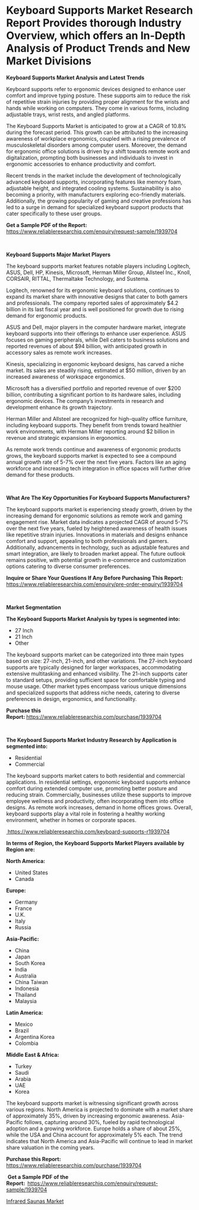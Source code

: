 <p><h1>Keyboard Supports Market Research Report Provides thorough Industry Overview, which offers an In-Depth Analysis of Product Trends and New Market Divisions</h1></p><p><strong>Keyboard Supports Market Analysis and Latest Trends</strong></p>
<p><p>Keyboard supports refer to ergonomic devices designed to enhance user comfort and improve typing posture. These supports aim to reduce the risk of repetitive strain injuries by providing proper alignment for the wrists and hands while working on computers. They come in various forms, including adjustable trays, wrist rests, and angled platforms.</p><p>The Keyboard Supports Market is anticipated to grow at a CAGR of 10.8% during the forecast period. This growth can be attributed to the increasing awareness of workplace ergonomics, coupled with a rising prevalence of musculoskeletal disorders among computer users. Moreover, the demand for ergonomic office solutions is driven by a shift towards remote work and digitalization, prompting both businesses and individuals to invest in ergonomic accessories to enhance productivity and comfort.</p><p>Recent trends in the market include the development of technologically advanced keyboard supports, incorporating features like memory foam, adjustable height, and integrated cooling systems. Sustainability is also becoming a priority, with manufacturers exploring eco-friendly materials. Additionally, the growing popularity of gaming and creative professions has led to a surge in demand for specialized keyboard support products that cater specifically to these user groups.</p></p>
<p><strong>Get a Sample PDF of the Report:&nbsp;</strong> <a href="https://www.reliableresearchiq.com/enquiry/request-sample/1939704?utm_campaign=2273&utm_medium=2&utm_source=Github&utm_content=ia&utm_term=16022025&utm_id=keyboard-supports">https://www.reliableresearchiq.com/enquiry/request-sample/1939704</a></p>
<p>&nbsp;</p>
<p><strong>Keyboard Supports Major Market Players</strong></p>
<p><p>The keyboard supports market features notable players including Logitech, ASUS, Dell, HP, Kinesis, Microsoft, Herman Miller Group, Allsteel Inc., Knoll, CORSAIR, RITTAL, Thermaltake Technology, and Sustema. </p><p>Logitech, renowned for its ergonomic keyboard solutions, continues to expand its market share with innovative designs that cater to both gamers and professionals. The company reported sales of approximately $4.2 billion in its last fiscal year and is well positioned for growth due to rising demand for ergonomic products. </p><p>ASUS and Dell, major players in the computer hardware market, integrate keyboard supports into their offerings to enhance user experience. ASUS focuses on gaming peripherals, while Dell caters to business solutions and reported revenues of about $94 billion, with anticipated growth in accessory sales as remote work increases.</p><p>Kinesis, specializing in ergonomic keyboard designs, has carved a niche market. Its sales are steadily rising, estimated at $50 million, driven by an increased awareness of workspace ergonomics. </p><p>Microsoft has a diversified portfolio and reported revenue of over $200 billion, contributing a significant portion to its hardware sales, including ergonomic devices. The company’s investments in research and development enhance its growth trajectory.</p><p>Herman Miller and Allsteel are recognized for high-quality office furniture, including keyboard supports. They benefit from trends toward healthier work environments, with Herman Miller reporting around $2 billion in revenue and strategic expansions in ergonomics.</p><p>As remote work trends continue and awareness of ergonomic products grows, the keyboard supports market is expected to see a compound annual growth rate of 5-7% over the next five years. Factors like an aging workforce and increasing tech integration in office spaces will further drive demand for these products.</p></p>
<p>&nbsp;</p>
<p><strong>What Are The Key Opportunities For Keyboard Supports Manufacturers?</strong></p>
<p><p>The keyboard supports market is experiencing steady growth, driven by the increasing demand for ergonomic solutions as remote work and gaming engagement rise. Market data indicates a projected CAGR of around 5-7% over the next five years, fueled by heightened awareness of health issues like repetitive strain injuries. Innovations in materials and designs enhance comfort and support, appealing to both professionals and gamers. Additionally, advancements in technology, such as adjustable features and smart integration, are likely to broaden market appeal. The future outlook remains positive, with potential growth in e-commerce and customization options catering to diverse consumer preferences.</p></p>
<p><strong>Inquire or Share Your Questions If Any Before Purchasing This Report:</strong> <a href="https://www.reliableresearchiq.com/enquiry/pre-order-enquiry/1939704?utm_campaign=2273&utm_medium=2&utm_source=Github&utm_content=ia&utm_term=16022025&utm_id=keyboard-supports">https://www.reliableresearchiq.com/enquiry/pre-order-enquiry/1939704</a></p>
<p>&nbsp;</p>
<p><strong>Market Segmentation</strong></p>
<p><strong>The Keyboard Supports Market Analysis by types is segmented into:</strong></p>
<p><ul><li>27 Inch</li><li>21 Inch</li><li>Other</li></ul></p>
<p><p>The keyboard supports market can be categorized into three main types based on size: 27-inch, 21-inch, and other variations. The 27-inch keyboard supports are typically designed for larger workspaces, accommodating extensive multitasking and enhanced visibility. The 21-inch supports cater to standard setups, providing sufficient space for comfortable typing and mouse usage. Other market types encompass various unique dimensions and specialized supports that address niche needs, catering to diverse preferences in design, ergonomics, and functionality.</p></p>
<p><strong>Purchase this Report:&nbsp;</strong><a href="https://www.reliableresearchiq.com/purchase/1939704?utm_campaign=2273&utm_medium=2&utm_source=Github&utm_content=ia&utm_term=16022025&utm_id=keyboard-supports">https://www.reliableresearchiq.com/purchase/1939704</a></p>
<p>&nbsp;</p>
<p><strong>The Keyboard Supports Market Industry Research by Application is segmented into:</strong></p>
<p><ul><li>Residential</li><li>Commercial</li></ul></p>
<p><p>The keyboard supports market caters to both residential and commercial applications. In residential settings, ergonomic keyboard supports enhance comfort during extended computer use, promoting better posture and reducing strain. Commercially, businesses utilize these supports to improve employee wellness and productivity, often incorporating them into office designs. As remote work increases, demand in home offices grows. Overall, keyboard supports play a vital role in fostering a healthy working environment, whether in homes or corporate spaces.</p></p>
<p><a href="https://www.reliableresearchiq.com/keyboard-supports-r1939704?utm_campaign=2273&utm_medium=2&utm_source=Github&utm_content=ia&utm_term=16022025&utm_id=keyboard-supports">&nbsp;https://www.reliableresearchiq.com/keyboard-supports-r1939704</a></p>
<p><strong>In terms of Region, the Keyboard Supports Market Players available by Region are:</strong></p>
<p>
    <p> <strong> North America: </strong>
        <ul>
            <li>United States</li>
            <li>Canada</li>
        </ul>
        </p> 
    <p> <strong> Europe: </strong>
        <ul>
            <li>Germany</li>
            <li>France</li>
            <li>U.K.</li>
            <li>Italy</li>
            <li>Russia</li>
        </ul>
        </p> 
    <p> <strong> Asia-Pacific: </strong>
        <ul>
            <li>China</li>
            <li>Japan</li>
            <li>South Korea</li>
            <li>India</li>
            <li>Australia</li>
            <li>China Taiwan</li>
            <li>Indonesia</li>
            <li>Thailand</li>
            <li>Malaysia</li>
        </ul>
        </p> 
    <p> <strong> Latin America: </strong>
        <ul>
            <li>Mexico</li>
            <li>Brazil</li>
            <li>Argentina Korea</li>
            <li>Colombia</li>
        </ul>
        </p> 
    <p> <strong> Middle East & Africa: </strong>
        <ul>
            <li>Turkey</li>
            <li>Saudi</li>
            <li>Arabia</li>
            <li>UAE</li>
            <li>Korea</li>
        </ul>
    </p>
    </p>
<p><p>The keyboard supports market is witnessing significant growth across various regions. North America is projected to dominate with a market share of approximately 35%, driven by increasing ergonomic awareness. Asia-Pacific follows, capturing around 30%, fueled by rapid technological adoption and a growing workforce. Europe holds a share of about 25%, while the USA and China account for approximately 5% each. The trend indicates that North America and Asia-Pacific will continue to lead in market share valuation in the coming years.</p></p>
<p><strong>Purchase this Report: </strong><a href="https://www.reliableresearchiq.com/purchase/1939704?utm_campaign=2273&utm_medium=2&utm_source=Github&utm_content=ia&utm_term=16022025&utm_id=keyboard-supports">https://www.reliableresearchiq.com/purchase/1939704</a></p>
<p>&nbsp;<strong>Get a Sample PDF of the Report:&nbsp;&nbsp;</strong><a href="https://www.reliableresearchiq.com/enquiry/request-sample/1939704?utm_campaign=2273&utm_medium=2&utm_source=Github&utm_content=ia&utm_term=16022025&utm_id=keyboard-supports">https://www.reliableresearchiq.com/enquiry/request-sample/1939704</a></p>
<p><strong></strong></p>
<p><p><a href="https://github.com/jeastefanowicz7816/Market-Research-Report-List-1/blob/main/infrared-saunas-market.md?utm_campaign=2273&utm_medium=2&utm_source=Github&utm_content=ia&utm_term=16022025&utm_id=keyboard-supports">Infrared Saunas Market</a></p></p>